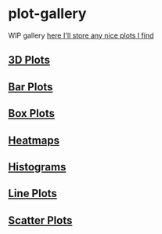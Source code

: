 # plot-gallery
WIP gallery [here I'll store any nice plots I find](https://youtu.be/_lrMe_nOvsg?t=14)


## [3D Plots](./notebooks/3dplots.ipynb)


## [Bar Plots](./notebooks/barplots.ipynb)


## [Box Plots](./notebooks/boxplots.ipynb)


## [Heatmaps](./notebooks/heatmaps.ipynb)


## [Histograms](./notebooks/histograms.ipynb)


## [Line Plots](./notebooks/lineplots.ipynb)


## [Scatter Plots](./notebooks/scatterplots.ipynb)
